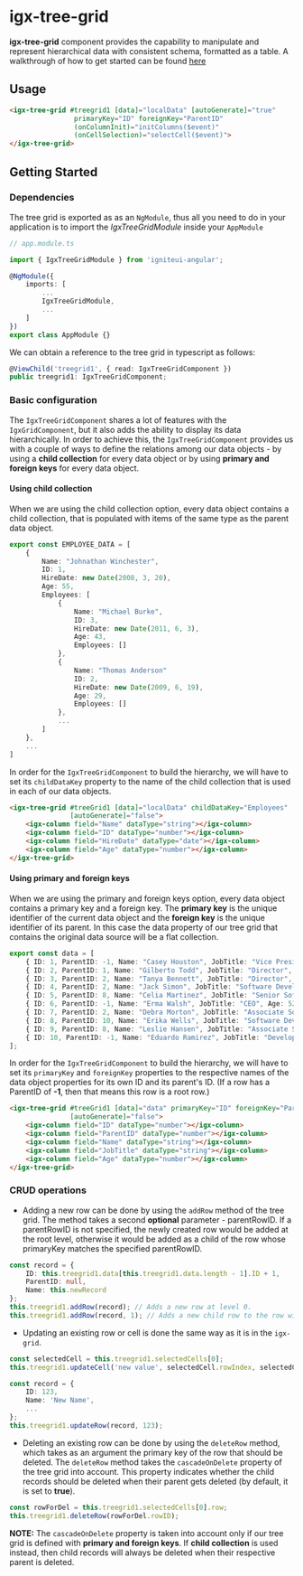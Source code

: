 # igx-tree-grid
**igx-tree-grid** component provides the capability to manipulate and represent hierarchical data with consistent schema, formatted as a table.
A walkthrough of how to get started can be found [here](https://www.infragistics.com/products/ignite-ui-angular/angular/components/treegrid.html)

## Usage
```html
<igx-tree-grid #treegrid1 [data]="localData" [autoGenerate]="true"
                primaryKey="ID" foreignKey="ParentID"
                (onColumnInit)="initColumns($event)"
                (onCellSelection)="selectCell($event)">
</igx-tree-grid>
```

## Getting Started

### Dependencies
The tree grid is exported as as an `NgModule`, thus all you need to do in your application is to import the _IgxTreeGridModule_ inside your `AppModule`

```typescript
// app.module.ts

import { IgxTreeGridModule } from 'igniteui-angular';

@NgModule({
    imports: [
        ...
        IgxTreeGridModule,
        ...
    ]
})
export class AppModule {}
```

We can obtain a reference to the tree grid in typescript as follows:

```typescript
@ViewChild('treegrid1', { read: IgxTreeGridComponent })
public treegrid1: IgxTreeGridComponent;
```

### Basic configuration

The `IgxTreeGridComponent` shares a lot of features with the `IgxGridComponent`, but it also adds the ability to display its data hierarchically. In order to achieve this, the `IgxTreeGridComponent` provides us with a couple of ways to define the relations among our data objects - by using a **child collection** for every data object or by using **primary and foreign keys** for every data object.

#### Using child collection

When we are using the child collection option, every data object contains a child collection, that is populated with items of the same type as the parent data object.


```typescript
export const EMPLOYEE_DATA = [
    {        
        Name: "Johnathan Winchester",
        ID: 1,
        HireDate: new Date(2008, 3, 20),
        Age: 55,
        Employees: [
            {
                Name: "Michael Burke",
                ID: 3,                
                HireDate: new Date(2011, 6, 3),
                Age: 43,
                Employees: []
            },
            {
                Name: "Thomas Anderson"
                ID: 2,
                HireDate: new Date(2009, 6, 19),
                Age: 29,                
                Employees: []
            },
            ...
        ]
    },
    ...            
]
```

In order for the `IgxTreeGridComponent` to build the hierarchy, we will have to set its `childDataKey` property to the name of the child collection that is used in each of our data objects.

```html
<igx-tree-grid #treeGrid1 [data]="localData" childDataKey="Employees"
               [autoGenerate]="false">
    <igx-column field="Name" dataType="string"></igx-column>
    <igx-column field="ID" dataType="number"></igx-column>
    <igx-column field="HireDate" dataType="date"></igx-column>
    <igx-column field="Age" dataType="number"></igx-column>
</igx-tree-grid>
```
#### Using primary and foreign keys

When we are using the primary and foreign keys option, every data object contains a primary key and a foreign key. The **primary key** is the unique identifier of the current data object and the **foreign key** is the unique identifier of its parent. In this case the data property of our tree grid that contains the original data source will be a flat collection.

```typescript
export const data = [
    { ID: 1, ParentID: -1, Name: "Casey Houston", JobTitle: "Vice President", Age: 32 },
    { ID: 2, ParentID: 1, Name: "Gilberto Todd", JobTitle: "Director", Age: 41 },
    { ID: 3, ParentID: 2, Name: "Tanya Bennett", JobTitle: "Director", Age: 29 },
    { ID: 4, ParentID: 2, Name: "Jack Simon", JobTitle: "Software Developer", Age: 33 },
    { ID: 5, ParentID: 8, Name: "Celia Martinez", JobTitle: "Senior Software Developer", Age: 44 },
    { ID: 6, ParentID: -1, Name: "Erma Walsh", JobTitle: "CEO", Age: 52 },
    { ID: 7, ParentID: 2, Name: "Debra Morton", JobTitle: "Associate Software Developer", Age: 35 },
    { ID: 8, ParentID: 10, Name: "Erika Wells", JobTitle: "Software Development Team Lead", Age: 50 },
    { ID: 9, ParentID: 8, Name: "Leslie Hansen", JobTitle: "Associate Software Developer", Age: 28 },
    { ID: 10, ParentID: -1, Name: "Eduardo Ramirez", JobTitle: "Development Manager", Age: 53 }
];
```

In order for the `IgxTreeGridComponent` to build the hierarchy, we will have to set its `primaryKey` and `foreignKey` properties to the respective names of the data object properties for its own ID and its parent's ID. (If a row has a ParentID of **-1**, then that means this row is a root row.)

```html
<igx-tree-grid #treeGrid1 [data]="data" primaryKey="ID" foreignKey="ParentID"
               [autoGenerate]="false">
    <igx-column field="ID" dataType="number"></igx-column>
    <igx-column field="ParentID" dataType="number"></igx-column>
    <igx-column field="Name" dataType="string"></igx-column>
    <igx-column field="JobTitle" dataType="string"></igx-column>
    <igx-column field="Age" dataType="number"></igx-column>
</igx-tree-grid>
```

### CRUD operations

- Adding a new row can be done by using the `addRow` method of the tree grid. The method takes a second **optional** parameter - parentRowID. If a parentRowID is not specified, the newly created row would be added at the root level, otherwise it would be added as a child of the row whose primaryKey matches the specified parentRowID.

```typescript
const record = {
    ID: this.treegrid1.data[this.treegrid1.data.length - 1].ID + 1,
    ParentID: null,
    Name: this.newRecord
};
this.treegrid1.addRow(record); // Adds a new row at level 0.
this.treegrid1.addRow(record, 1); // Adds a new child row to the row with ID=1.
```

- Updating an existing row or cell is done the same way as it is in the `igx-grid`.

```typescript
const selectedCell = this.treegrid1.selectedCells[0];
this.treegrid1.updateCell('new value', selectedCell.rowIndex, selectedCell.column.field);

const record = {
    ID: 123,
    Name: 'New Name',
    ...
};
this.treegrid1.updateRow(record, 123);
```

- Deleting an existing row can be done by using the `deleteRow` method, which takes as an argument the primary key of the row that should be deleted.
The `deleteRow` method takes the `cascadeOnDelete` property of the tree grid into account. This property indicates whether the child records should be deleted when their parent gets deleted (by default, it is set to **true**).

```typescript
const rowForDel = this.treegrid1.selectedCells[0].row;
this.treegrid1.deleteRow(rowForDel.rowID);
```

**NOTE:** The `cascadeOnDelete` property is taken into account only if our tree grid is defined with **primary and foreign keys**. If **child collection** is used instead, then child records will always be deleted when their respective parent is deleted.
